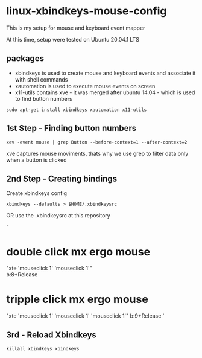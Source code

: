 # linux-xbindkeys-mouse-config

This is my setup for mouse and keyboard event mapper

At this time, setup were tested on Ubuntu 20.04.1 LTS

## packages

* xbindkeys is used to create mouse and keyboard events and associate it with shell commands
* xautomation is used to execute mouse events on screen
* x11-utils contains xve - it was merged after ubuntu 14.04 - which is used to find button numbers

```sudo apt-get install xbindkeys xautomation x11-utils```

## 1st Step - Finding button numbers

```xev -event mouse | grep Button --before-context=1 --after-context=2```

xve captures mouse moviments, thats why we use grep to filter data only when a button is clicked

## 2nd Step - Creating bindings

Create xbindkeys config

```xbindkeys --defaults > $HOME/.xbindkeysrc```

OR use the .xbindkeysrc at this repository

`
# double click mx ergo mouse
"xte 'mouseclick 1' 'mouseclick 1'"  
  b:8+Release

# tripple click mx ergo mouse
"xte 'mouseclick 1' 'mouseclick 1' 'mouseclick 1'"
  b:9+Release
`

## 3rd - Reload Xbindkeys

`
killall xbindkeys
xbindkeys
`
